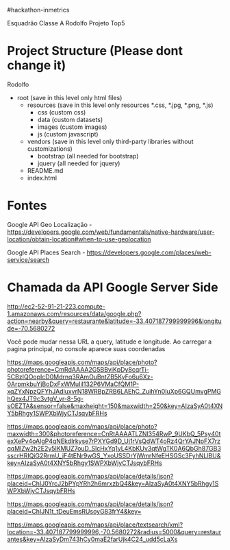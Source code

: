 #hackathon-inmetrics

Esquadrão Classe A
Rodolfo
Projeto Top5

# Project Structure (Please dont change it)
Rodolfo
- root (save in this level only html files)
	- resources (save in this level only resources *.css, *.jpg, *.png, *.js)
		- css (custom css)
		- data (custom datasets)
		- images (custom images)
		- js (custom javascript)
	- vendors (save in this level only third-party libraries without customizations)
		- bootstrap (all needed for bootstrap)
		- jquery (all needed for jquery)
	- README.md
	- index.html



# Fontes
Google API Geo Localização - https://developers.google.com/web/fundamentals/native-hardware/user-location/obtain-location#when-to-use-geolocation

Google API Places Search - https://developers.google.com/places/web-service/search

# Chamada da API Google Server Side
http://ec2-52-91-21-223.compute-1.amazonaws.com/resources/data/google.php?action=nearby&query=restaurante&latitude=-33.407187799999996&longitude=-70.5680272

Você pode mudar nessa URL a query, latitude e longitude. Ao carregar a pagina principal, no console aparece suas coordenadas

https://maps.googleapis.com/maps/api/place/photo?photoreference=CmRdAAAA2G5BBviKpDy8cqrTi-5CBzIQOopIcD0Mdrnq3RAmOuBntZB5KyFo6u6Xz-0ArpmkbuYjBoDxFxWMuIiI132P6VMaCfQM1P-xqZYxNpzQFYhJAdluxvrN18WRBpZRB6LAEhC_ZuihYn0IuXp6GQUmvgPMGhQex4JT9c3vtgV_yr-8-5g-sOEZTA&sensor=false&maxheight=150&maxwidth=250&key=AIzaSyA0t4XNY5bRhgy1SWPXbWjyCTJsqybFRHs


https://maps.googleapis.com/maps/api/place/photo?maxwidth=300&photoreference=CnRtAAAATLZNl354RwP_9UKbQ_5Psy40texXePv4oAlgP4qNEkdIrkyse7rPXYGd9D_Uj1rVsQdWT4oRz4QrYAJNpFX7rzqqMlZw2h2E2y5IKMUZ7ouD_SlcHxYq1yL4KbKUv3qtWgTK0A6QbGh87GB3sscrHRIQiG2RrmU_jF4tENr9wGS_YxoUSSDrYjWmrNfeEHSGSc3FyhNLlBU&key=AIzaSyA0t4XNY5bRhgy1SWPXbWjyCTJsqybFRHs


https://maps.googleapis.com/maps/api/place/details/json?placeid=ChIJ0YrcJ2bPYpYRh2h6mrxzbQ4&key=AIzaSyA0t4XNY5bRhgy1SWPXbWjyCTJsqybFRHs

https://maps.googleapis.com/maps/api/place/details/json?placeid=ChIJN1t_tDeuEmsRUsoyG83frY4&key=

https://maps.googleapis.com/maps/api/place/textsearch/xml?location=-33.407187799999996,-70.5680272&radius=5000&query=restaurantes&key=AIzaSyDm743hCy0maE2farUjk4C24_udd5cLaXs